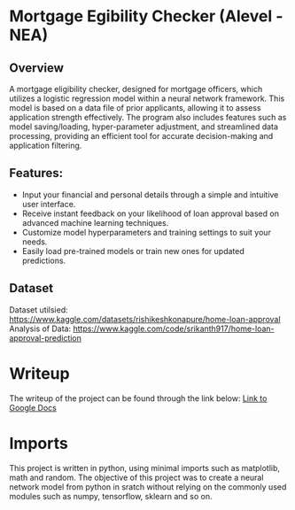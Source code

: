 # Mortgage Egibility Checker (Alevel - NEA)

## Overview

  A mortgage eligibility checker, designed for mortgage officers, which utilizes a logistic regression model within a neural network framework. This model is based on a data file of prior applicants, allowing it to assess application strength effectively. The program also includes features such as model saving/loading, hyper-parameter adjustment, and streamlined data processing, providing an efficient tool for accurate decision-making and application filtering.

## Features:

- Input your financial and personal details through a simple and intuitive user interface.
- Receive instant feedback on your likelihood of loan approval based on advanced machine learning techniques.
- Customize model hyperparameters and training settings to suit your needs.
- Easily load pre-trained models or train new ones for updated predictions.

## Dataset

Dataset utilsied: https://www.kaggle.com/datasets/rishikeshkonapure/home-loan-approval
Analysis of Data: https://www.kaggle.com/code/srikanth917/home-loan-approval-prediction

# Writeup

  The writeup of the project can be found through the link below:
[Link to Google Docs](https://docs.google.com/document/d/1xA49kCK2PhU2wJdTIZVXej3GhVxwas2FEf1vbJrNt7Y/edit?usp=sharing)

# Imports

  This project is written in python, using minimal imports such as matplotlib, math and random. The objective of this project was to create a neural network model from python in sratch without relying on the commonly used modules such as numpy, tensorflow, sklearn and so on. 
